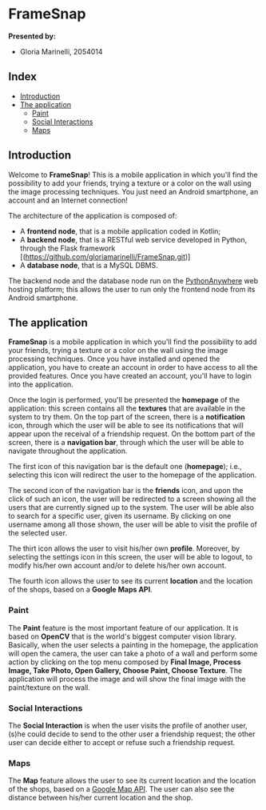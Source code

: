 # FrameSnap

**Presented by:**

- Gloria Marinelli, 2054014

## Index

- [Introduction](#introduction)
- [The application](#the-application)
  - [Paint](#paint)
  - [Social Interactions](#social-interactions)
  - [Maps](#maps)

## Introduction

Welcome to **FrameSnap**! This is a mobile application in which you'll find the possibility to add your friends, trying a texture or a color on the wall using the image processing techniques. You just need an Android smartphone, an account and an Internet connection!

The architecture of the application is composed of:

- A **frontend node**, that is a mobile application coded in Kotlin;
- A **backend node**, that is a RESTful web service developed in Python, through the Flask framework [(https://github.com/gloriamarinelli/FrameSnap.git)]
- A **database node**, that is a MySQL DBMS.

The backend node and the database node run on the [PythonAnywhere](https://www.pythonanywhere.com/) web hosting platform; this allows the user to run only the frontend node from its Android smartphone.

## The application

**FrameSnap** is a mobile application in which you'll find the possibility to add your friends, trying a texture or a color on the wall using the image processing techniques. Once you have installed and opened the application, you have to create an account in order to have access to all the provided features. Once you have created an account, you'll have to login into the application.

Once the login is performed, you'll be presented the **homepage** of the application: this screen contains all the **textures** that are available in the system to try them. On the top part of the screen, there is a **notification** icon, through which the user will be able to see its notifications that will appear upon the receival of a friendship request. On the bottom part of the screen, there is a **navigation bar**, through which the user will be able to navigate throughout the application. 

The first icon of this navigation bar is the default one (**homepage**); i.e., selecting this icon will redirect the user to the homepage of the application.

The second icon of the navigation bar is the **friends** icon, and upon the click of such an icon, the user will be redirected to a screen showing all the users that are currently signed up to the system. The user will be able also to search for a specific user, given its username. By clicking on one username among all those shown, the user will be able to visit the profile of the selected user.

The thirt icon allows the user to visit his/her own **profile**. Moreover, by selecting the settings icon in this screen, the user will be able to logout, to modify his/her own account and/or to delete his/her own account.

The fourth icon allows the user to see its current **location** and the location of the shops, based on a **Google Maps API**.

### Paint

The **Paint** feature is the most important feature of our application. It is based on **OpenCV** that is the world's biggest computer vision library. Basically, when the user selects a painting in the homepage, the application will open the camera, the user can take a photo of a wall and perform some action by clicking on the top menu composed by **Final Image, Process Image, Take Photo, Open Gallery, Choose Paint, Choose Texture**. The application will process the image and will show the final image with the paint/texture on the wall.

### Social Interactions

The **Social Interaction** is when the user visits the profile of another user, (s)he could decide to send to the other user a friendship request; the other user can decide either to accept or refuse such a friendship request. 

### Maps

The **Map** feature allows the user to see its current location and the location of the shops, based on a [Google Map API](https://developers.google.com/maps/documentation/android-sdk). The user can also see the distance between his/her current location and the shop.


